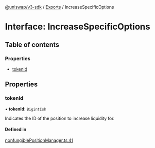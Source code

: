 [@uniswap/v3-sdk](../README.md) / [Exports](../modules.md) / IncreaseSpecificOptions

# Interface: IncreaseSpecificOptions

## Table of contents

### Properties

- [tokenId](IncreaseSpecificOptions.md#tokenid)

## Properties

### tokenId

• **tokenId**: `BigintIsh`

Indicates the ID of the position to increase liquidity for.

#### Defined in

[nonfungiblePositionManager.ts:41](https://github.com/Uniswap/v3-sdk/blob/08a7c05/src/nonfungiblePositionManager.ts#L41)
